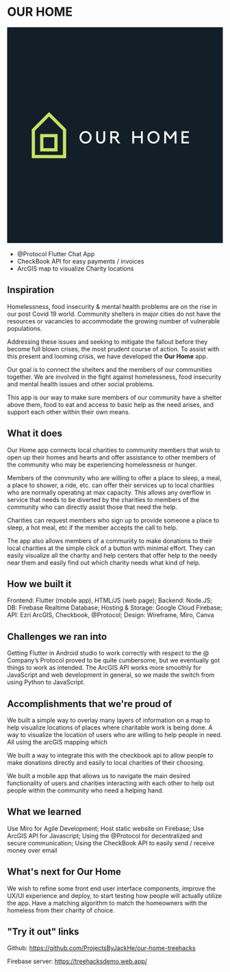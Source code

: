 # OUR HOME 

![alt text](https://github.com/ProjectsByJackHe/our-home-treehacks/blob/master/screenshots/logo.png)

- @Protocol Flutter Chat App 
- CheckBook API for easy payments / invoices 
- ArcGIS map to visualize Charity locations

## Inspiration

Homelessness, food insecurity & mental health problems are on the rise in our post Covid 19 world. Community shelters in major cities do not have the resources or vacancies to accommodate the growing number of vulnerable populations. 

Addressing these issues and seeking to mitigate the fallout before they become full blown crises, the most prudent course of action. To assist with this present and looming crisis, we have developed the **Our Home** app. 

Our goal is to connect the shelters and the members of our communities together.  We are involved in the fight against homelessness, food insecurity and mental health issues and other social problems.

This app is our way to make sure members of our community have a shelter above them, food to eat and access to basic help as the need arises, and support each other within their own means.


## What it does

Our Home app connects local charities to community members that wish to open up their homes and hearts and offer assistance to other members of the community who may be experiencing homelessness or hunger. 

Members of the community who are willing to offer a place to sleep, a meal, a place to shower, a ride, etc. can offer their services up to local charities who are normally operating at max capacity. This allows any overflow in service that needs to be diverted by the charities to members of the community who can directly assist those that need the help. 

Charities can request members who sign up to provide someone a place to sleep, a hot meal, etc if the member accepts the call to help.

The app also allows members of a community to make donations to their local charities at the simple click of a button with minimal effort. They can easily visualize all the charity and help centers that offer help to the needy near them and easily find out which charity needs what kind of help. 


## How we built it

Frontend: Flutter (mobile app), HTML/JS (web page);
Backend: Node.JS;
DB: Firebase Realtime Database;
Hosting & Storage: Google Cloud Firebase;
API: Ezri ArcGIS, Checkbook, @Protocol;
Design: Wireframe, Miro, Canva

## Challenges we ran into

Getting Flutter in Android studio to work correctly with respect to the @ Company’s Protocol proved to be quite cumbersome, but we eventually got things to work as intended. 
The ArcGIS API works more smoothly for JavaScript and web development in general, so we made the switch from using Python to JavaScript. 


## Accomplishments that we're proud of

We built a simple way to overlay many layers of information on a map to help visualize locations of places where charitable work is being done. A way to visualize the location of users who are willing to help people in need. All using the arcGIS mapping which

We built a way to integrate this with the checkbook api to allow people to make donations directly and easily to local charities of their choosing.

We built a mobile app that allows us to navigate the main desired functionality of users and charities interacting with each other to help out people within the community who need a helping hand.


## What we learned

Use Miro for Agile Development;
Host static website on Firebase;
Use ArcGIS API for Javascript;
Using the @Protocol for decentralized and secure communication;
Using the CheckBook API to easily send / receive money over email



## What's next for Our Home

We wish to refine some front end user interface components, improve the UX/UI experience and deploy, to start testing how people will actually utilize the app. Have a matching algorithm to match the homeowners with the homeless from their charity of choice. 

## "Try it out" links

Github: https://github.com/ProjectsByJackHe/our-home-treehacks

Firebase server: https://treehacksdemo.web.app/


